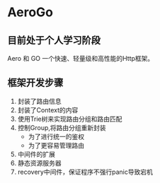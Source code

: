 # AeroGo
## 目前处于个人学习阶段
Aero 和 GO
一个快速、轻量级和高性能的Http框架。
## 框架开发步骤
1. 封装了路由信息
2. 封装了Context的内容
3. 使用Trie树来实现路由分组和路由匹配
4. 控制Group,将路由分组重新封装
   * 为了进行统一的鉴权
   * 为了更容易管理路由
5. 中间件的扩展
6. 静态资源服务器
7. recovery中间件，保证程序不强行panic导致宕机

